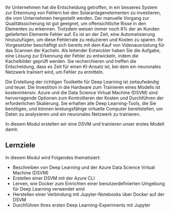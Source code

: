 Ihr Unternehmen hat die Entscheidung getroffen, in ein besseres System zur Erkennung von Fehlern bei den Solaranlagenelementen zu investieren, die vom Unternehmen hergestellt werden. Der manuelle Vorgang zur Qualitätssicherung ist gut geeignet, um offensichtliche Risse in den Elementen zu erkennen. Trotzdem weisen immer noch 8% der an Kunden gelieferten Elemente Fehler auf. Es ist an der Zeit, eine Automatisierung hinzuzufügen, um diese Fehlerrate zu reduzieren und Kosten zu sparen. Ihr Vorgesetzter beschäftigt sich bereits mit dem Kauf von Videoausrüstung für das Scannen der Kacheln. Als leitender Entwickler haben Sie die Aufgabe, eine Lösung zur Erkennung der Fehler zu entwickeln, indem die Kachelbilder geprüft werden. Sie recherchieren und treffen die Entscheidung, dass es Zeit für einen KI-Ansatz ist, bei dem ein neuronales Netzwerk trainiert wird, um Fehler zu ermitteln. 

Die Erstellung der richtigen Toolkette für Deep Learning ist zeitaufwändig und teuer. Die Investition in die Hardware zum Trainieren eines Modells ist kostenintensiv. Azure und die Data Science Virtual Machine (DSVM) sind hervorragende Optionen zum Kontrollieren der Kosten und Durchführen der erforderlichen Skalierung. Sie erhalten alle Deep Learning-Tools, die Sie benötigen, und können leistungsfähige virtuelle Computer bereitstellen, um Daten zu analysieren und ein neuronales Netzwerk zu trainieren.  

In diesem Modul erstellen wir eine DSVM und trainieren unser erstes Modell damit. 

## <a name="learning-objectives"></a>Lernziele

In diesem Modul wird Folgendes thematisiert:

  - Beschreiben von Deep Learning und der Azure Data Science Virtual Machine (DSVM)
  - Erstellen einer DSVM mit der Azure CLI
  - Lernen, wie Docker zum Einrichten einer benutzerdefinierten Umgebung für Deep Learning verwendet wird
  - Herstellen einer Verbindung mit Jupyter-Notebooks über Docker auf der DSVM
  - Durchführen Ihres ersten Deep Learning-Experiments mit Jupyter